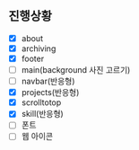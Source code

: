 ## 진행상황
- [X] about
- [X] archiving
- [X] footer
- [ ] main(background 사진 고르기)
- [ ] navbar(반응형)
- [X] projects(반응형)
- [X] scrolltotop
- [X] skill(반응형)
- [ ] 폰트
- [ ] 웹 아이콘